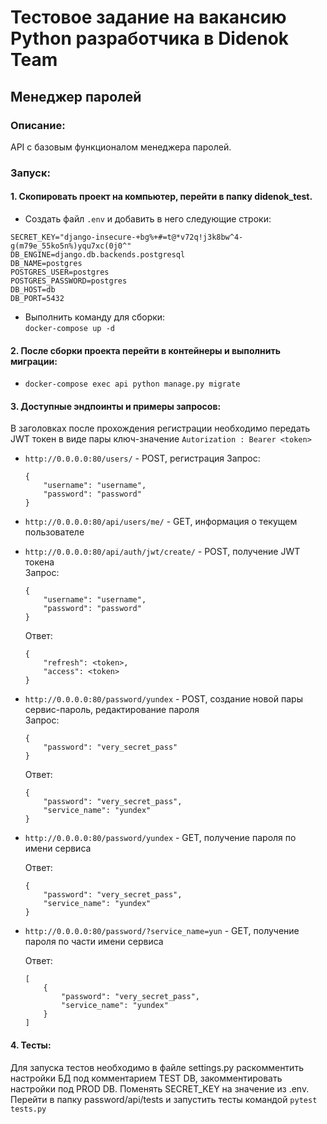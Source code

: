 # Тестовое задание на вакансию Python разработчика в Didenok Team

## Менеджер паролей
### Описание:
API с базовым функционалом менеджера паролей.


### Запуск:
#### 1. Скопировать проект на компьютер, перейти в папку didenok_test.

- Создать файл ```.env``` и добавить в него следующие строки:
```
SECRET_KEY="django-insecure-+bg%+#=t@*v72q!j3k8bw^4-g(m79e_55ko5n%)yqu7xc(0j0^"
DB_ENGINE=django.db.backends.postgresql
DB_NAME=postgres
POSTGRES_USER=postgres
POSTGRES_PASSWORD=postgres
DB_HOST=db
DB_PORT=5432
```
- Выполнить команду для сборки:\
```docker-compose up -d```

#### 2. После сборки проекта перейти в контейнеры и выполнить миграции:

- ```docker-compose exec api python manage.py migrate```

#### 3. Доступные эндпоинты и примеры запросов:
В заголовках после прохождения регистрации необходимо передать JWT токен в виде пары ключ-значение ```Autorization : Bearer <token>```  
- ```http://0.0.0.0:80/users/``` - POST, регистрация
    Запрос:  
    ```
    {
        "username": "username",
        "password": "password"
    }
    ```
- ```http://0.0.0.0:80/api/users/me/``` - GET, информация о текущем пользователе
- ```http://0.0.0.0:80/api/auth/jwt/create/``` - POST, получение JWT токена  
    Запрос:  
    ```
    {
        "username": "username",
        "password": "password"
    }
    ```
    Ответ:  
    ```
    {
        "refresh": <token>,
        "access": <token>
    }
    ```
- ```http://0.0.0.0:80/password/yundex``` - POST, создание новой пары сервис-пароль, редактирование пароля  
    Запрос:  
    ```
    {
        "password": "very_secret_pass"
    }
    ```
    Ответ:  
    ```
    {
        "password": "very_secret_pass",
        "service_name": "yundex"
    }
    ```
- ```http://0.0.0.0:80/password/yundex``` - GET, получение пароля по имени сервиса   
   
    Ответ:  
    ```
    {
        "password": "very_secret_pass",
        "service_name": "yundex"
    }
    ```
- ```http://0.0.0.0:80/password/?service_name=yun``` - GET, получение пароля по части имени сервиса  

    Ответ:  
    ```
    [
        {
            "password": "very_secret_pass",
            "service_name": "yundex"
        }
    ]
    ```
#### 4. Тесты:
Для запуска тестов необходимо в файле settings.py раскомментить настройки БД под комментарием TEST DB, закомментировать настройки под PROD DB.
Поменять SECRET_KEY на значение из .env.
Перейти в папку password/api/tests и запустить тесты командой ```pytest tests.py```